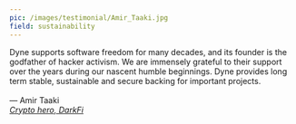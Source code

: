```yaml
---
pic: /images/testimonial/Amir_Taaki.jpg
field: sustainability
---
```

Dyne supports software freedom for many decades, and its founder is the godfather of hacker activism. We are immensely grateful to their support over the years during our nascent humble beginnings. Dyne provides long term stable, sustainable and secure backing for important projects.
<br/>
<br/>
— Amir Taaki<br/>
_[Crypto hero, DarkFi](https://dark.fi)_
